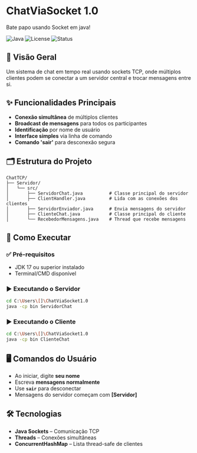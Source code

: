 # ChatViaSocket 1.0
Bate papo usando Socket em java!

![Java](https://img.shields.io/badge/Java-17%2B-blue)
![License](https://img.shields.io/badge/License-MIT-green)
![Status](https://img.shields.io/badge/Status-Completado-brightgreen)

## 📌 Visão Geral

Um sistema de chat em tempo real usando sockets TCP, onde múltiplos clientes podem se conectar a um servidor central e trocar mensagens entre si.

## ✨ Funcionalidades Principais

- **Conexão simultânea** de múltiplos clientes
- **Broadcast de mensagens** para todos os participantes
- **Identificação** por nome de usuário
- **Interface simples** via linha de comando
- **Comando 'sair'** para desconexão segura

## 🗂️ Estrutura do Projeto

```plain
ChatTCP/
├── Servidor/
│   └── src/
│       ├── ServidorChat.java          # Classe principal do servidor
│       ├── ClientHandler.java         # Lida com as conexões dos clientes
│       ├── ServidorEnviador.java      # Envia mensagens do servidor
│       ├── ClienteChat.java           # Classe principal do cliente
│       └── RecebedorMensagens.java    # Thread que recebe mensagens
```


## 🚀 Como Executar

### ✅ Pré-requisitos

- JDK 17 ou superior instalado  
- Terminal/CMD disponível  

### ▶️ Executando o Servidor

```bash
cd C:\Users\[]\ChatViaSocket1.0
java -cp bin ServidorChat
```
### ▶️ Executando o Cliente

```bash
cd C:\Users\[]\ChatViaSocket1.0
java -cp bin ClienteChat
```

## 🖥️ Comandos do Usuário

- Ao iniciar, digite **seu nome**
- Escreva **mensagens normalmente**
- Use **`sair`** para desconectar
- Mensagens do servidor começam com **[Servidor]**

## 🛠️ Tecnologias

- **Java Sockets** – Comunicação TCP
- **Threads** – Conexões simultâneas
- **ConcurrentHashMap** – Lista thread-safe de clientes
